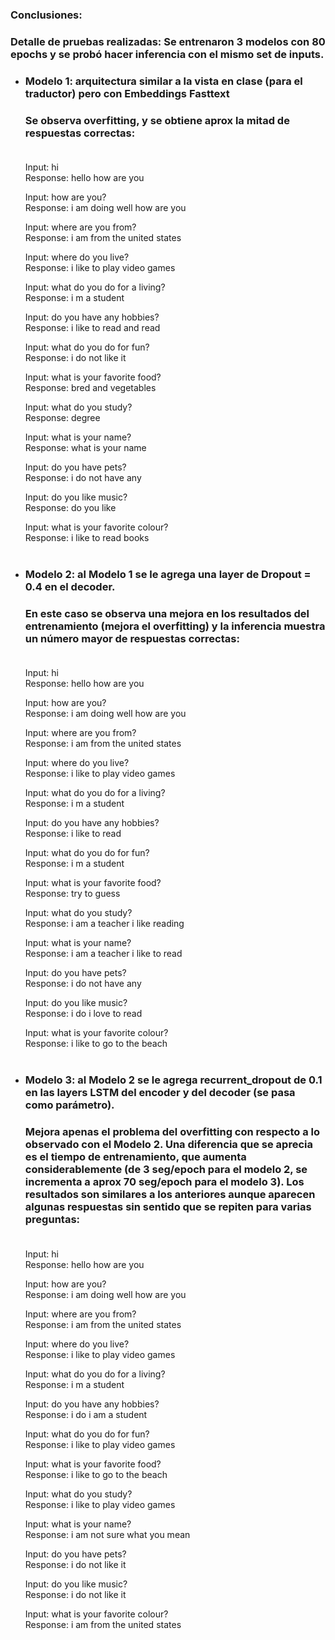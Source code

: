 
### Conclusiones:<br />

### Detalle de pruebas realizadas: Se entrenaron 3 modelos con 80 epochs y se probó hacer inferencia con el mismo set de inputs.<br />

*  ### Modelo 1: arquitectura similar a la vista en clase (para el traductor) pero con Embeddings Fasttext<br />
   ### Se observa overfitting, y se obtiene aprox la mitad de respuestas correctas:<br /><br />

    Input: hi <br />
    Response: hello how are you<br />

    Input: how are you?<br />
    Response: i am doing well how are you<br />

    Input: where are you from?<br />
    Response: i am from the united states<br />

    Input: where do you live?<br />
    Response: i like to play video games<br />

    Input: what do you do for a living?<br /> 
    Response: i m a student<br />

    Input: do you have any hobbies?<br />
    Response: i like to read and read<br />

    Input: what do you do for fun?<br />
    Response: i do not like it<br />

    Input: what is your favorite food?<br />
    Response: bred and vegetables<br />

    Input: what do you study?<br />
    Response: degree<br />

    Input: what is your name?<br />
    Response: what is your name<br />

    Input: do you have pets?<br />
    Response: i do not have any<br />

    Input: do you like music?<br />
    Response: do you like<br />

    Input: what is your favorite colour?<br />
    Response: i like to read books<br /><br />

    
*  ### Modelo 2: al Modelo 1 se le agrega una layer de Dropout = 0.4 en el decoder.<br />
   ### En este caso se observa una mejora en los resultados del entrenamiento (mejora el overfitting) y la inferencia muestra un número mayor de respuestas correctas: <br /><br />

    Input: hi<br />
    Response: hello how are you<br />
    
    Input: how are you?<br />
    Response: i am doing well how are you<br />

    Input: where are you from?<br />
    Response: i am from the united states<br />
    
    Input: where do you live?<br />
    Response: i like to play video games<br />

    Input: what do you do for a living?<br />
    Response: i m a student<br />

    Input: do you have any hobbies?<br />
    Response: i like to read<br />

    Input: what do you do for fun?<br />
    Response: i m a student<br />

    Input: what is your favorite food?<br />
    Response: try to guess<br />

    Input: what do you study?<br />
    Response: i am a teacher i like reading<br />

    Input: what is your name?<br />
    Response: i am a teacher i like to read<br />

    Input: do you have pets?<br />
    Response: i do not have any<br />

    Input: do you like music?<br />
    Response: i do i love to read<br />

    Input: what is your favorite colour?<br />
    Response: i like to go to the beach<br /><br />

*  ### Modelo 3: al Modelo 2 se le agrega recurrent_dropout de 0.1 en las layers LSTM del encoder y del decoder (se pasa   como parámetro).<br />
    ### Mejora apenas el problema del overfitting con respecto a lo observado con el Modelo 2. Una diferencia que se aprecia es el tiempo de entrenamiento, que aumenta considerablemente (de 3 seg/epoch para el modelo 2, se incrementa a aprox 70 seg/epoch para el modelo 3). Los resultados son similares a los anteriores aunque aparecen algunas respuestas sin sentido que se repiten para varias preguntas: <br /><br />

    Input: hi<br />
    Response: hello how are you<br />

    Input: how are you?<br />
    Response: i am doing well how are you<br />

    Input: where are you from?<br />
    Response: i am from the united states<br />

    Input: where do you live?<br />
    Response: i like to play video games<br />

    Input: what do you do for a living?<br />
    Response: i m a student<br />

    Input: do you have any hobbies?<br />
    Response: i do i am a student<br />

    Input: what do you do for fun?<br />
    Response: i like to play video games<br />

    Input: what is your favorite food?<br />
    Response: i like to go to the beach<br />

    Input: what do you study?<br />
    Response: i like to play video games<br />

    Input: what is your name?<br />
    Response: i am not sure what you mean<br />

    Input: do you have pets?<br />
    Response: i do not like it<br />

    Input: do you like music?<br />
    Response: i do not like it<br />

    Input: what is your favorite colour?<br />
    Response: i am from the united states<br />

